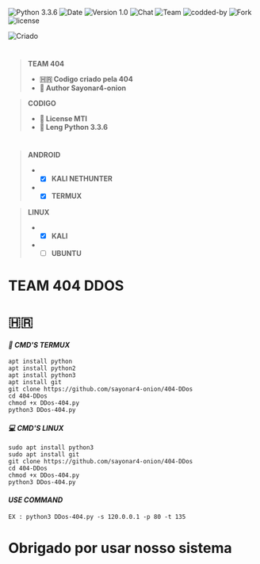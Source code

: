 ![[Python 3.3.6](https://github.com/sayonar4-onion)](http://img.shields.io/badge/python-3.3.6-red.svg)
![[Date](https://github.com/sayonar4-onion)](http://img.shields.io/badge/date-18/04/2022-orange.svg)
![[Version 1.0](https://github.com/sayonar4-onion)](http://img.shields.io/badge/version-v1.0-blue.svg)
![[Chat](https://github.com/sayonar4-onion)](http://img.shields.io/badge/Chat-Igreja_Da_Misoginia-red.svg)
![[Team](https://github.com/sayonar4-onion)](http://img.shields.io/badge/Team-404-pink.svg)
![[codded-by](https://github.com/sayonar4-onion)](http://img.shields.io/badge/Codded-Sayonar4-orange.svg)
![[Fork](https://github.com/sayonar4-onion)](http://img.shields.io/badge/Fork-hammer-orange.svg)
![[license](https://github.com/sayonar4-onion)](http://img.shields.io/badge/License-MIT-blue.svg)

![[Criado](https://github.com/sayonar4-onion)](http://img.shields.io/badge/Criado_Pela_Team_404_The_Hell-blue.svg)

#
> **TEAM 404**
> - **🇭🇷 Codigo criado pela 404**
> - **🔰 Author Sayonar4-onion**  

> **CODIGO**
> - **📜 License MTI**
> - **📝 Leng Python 3.3.6**
#
> **ANDROID**
> - - [x] **KALI NETHUNTER**
> - - [x] **TERMUX**  

> **LINUX**
> - - [x] **KALI**
> - - [ ] **UBUNTU**
#
# TEAM 404 DDOS

# 🇭🇷

#### *📲 CMD'S TERMUX*  
```
apt install python
apt install python2
apt install python3
apt install git
git clone https://github.com/sayonar4-onion/404-DDos
cd 404-DDos
chmod +x DDos-404.py
python3 DDos-404.py
```

#### *💻 CMD'S LINUX*
```
sudo apt install python3
sudo apt install git
git clone https://github.com/sayonar4-onion/404-DDos
cd 404-DDos
chmod +x DDos-404.py
python3 DDos-404.py
```
#### *USE COMMAND*
```
EX : python3 DDos-404.py -s 120.0.0.1 -p 80 -t 135
```
#

# Obrigado por usar nosso sistema

